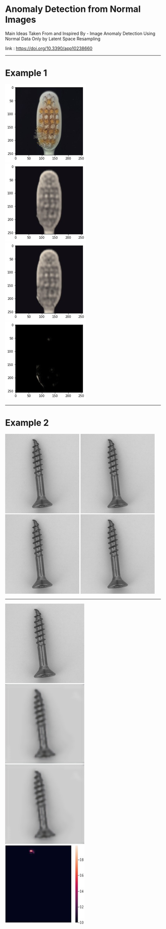 # Anomaly Detection from Normal Images


Main Ideas Taken From and Inspired By - Image Anomaly Detection Using Normal Data Only by
Latent Space Resampling

link : https://doi.org/10.3390/app10238660


_______________________________________________________________

# Example 1 
                              
<img src="images/original.jpeg"><img src="images/direct.jpeg"><img src="images/resampled.jpeg"><img src="images/difference.jpeg">
_________________________________________________________________

# Example 2
<p float="left">
  <img src="images/original_anomalous_screw.png" height="256" width="240" />
  <img src="images/original_anomalous_screw.png" height="256" width="240" />
  <img src="images/original_anomalous_screw.png" height="256" width="240" />
  <img src="images/original_anomalous_screw.png" height="256" width="240" />
</p>

______________________________________________________________________
<img src="images/original_anomalous_screw.png" height="256" width="256"><img src="images/direct_recon_screw.jpeg" height="256" width="256"><img src="images/resampled_recon_screw.jpeg" height="256" width="256"><img src="images/anomaly_score_map.jpeg" height="256" width="256" alt="Flowers in Chania">


